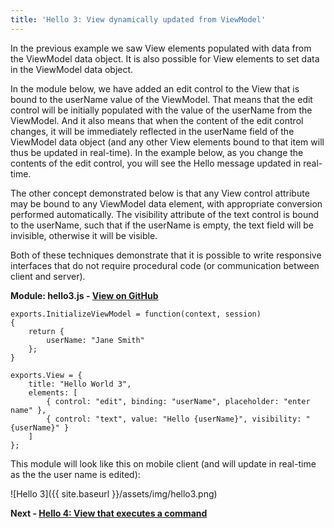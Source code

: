 ```yaml
---
title: 'Hello 3: View dynamically updated from ViewModel'
---
```


In the previous example we saw View elements populated with data from the ViewModel data object.  It is also possible for View elements to
set data in the ViewModel data object.

In the module below, we have added an edit control to the View that is bound to the userName value of the ViewModel.  That means that the
edit control will be initially populated with the value of the userName from the ViewModel.  And it also means that when the content of the
edit control changes, it will be immediately reflected in the userName field of the ViewModel data object (and any other View elements bound
to that item will thus be updated in real-time).  In the example below, as you change the contents of the edit control, you will see the
Hello message updated in real-time.

The other concept demonstrated below is that any View control attribute may be bound to any ViewModel data element, with appropriate
conversion performed automatically.  The visibility attribute of the text control is bound to the userName, such that if the userName
is empty, the text field will be invisible, otherwise it will be visible.  

Both of these techniques demonstrate that it is possible to write responsive interfaces that do not require procedural code (or communication
between client and server). 

__Module: hello3.js - [View on GitHub](https://github.com/SynchroLabs/SynchroTutorial/blob/master/hello3.js)__

    exports.InitializeViewModel = function(context, session)
    {
        return {
            userName: "Jane Smith"
        };
    }

    exports.View = {
        title: "Hello World 3",
        elements: [
            { control: "edit", binding: "userName", placeholder: "enter name" },
            { control: "text", value: "Hello {userName}", visibility: "{userName}" }
        ]
    };

This module will look like this on mobile client (and will update in real-time as the the user name is edited): 

![Hello 3]({{ site.baseurl }}/assets/img/hello3.png)

__Next - [Hello 4: View that executes a command](hello-4)__ 